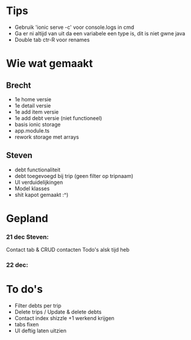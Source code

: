 # Tips

- Gebruik 'ionic serve -c' voor console.logs in cmd
- Ga er ni altijd van uit da een variabele een type is, dit is niet gwne java
- Double tab ctr-R voor renames

# Wie wat gemaakt

## Brecht
 - 1e home versie
 - 1e detail versie
 - 1e add item versie
 - 1e add debt versie (niet functioneel)
 - basis ionic storage
 - app.module.ts
 - rework storage met arrays

 ## Steven
 - debt functionaliteit
 - debt toegevoegd bij trip (geen filter op tripnaam)
 - UI verduidelijkingen
 - Model klasses
 - shit kapot gemaakt :^)
 

 # Gepland

### 21 dec Steven: 
Contact tab & CRUD contacten
Todo's alsk tijd heb

### 22 dec:


# To do's

- Filter debts per trip
- Delete trips / Update & delete debts
- Contact index shizzle +1 werkend krijgen
- tabs fixen
- UI deftig laten uitzien
